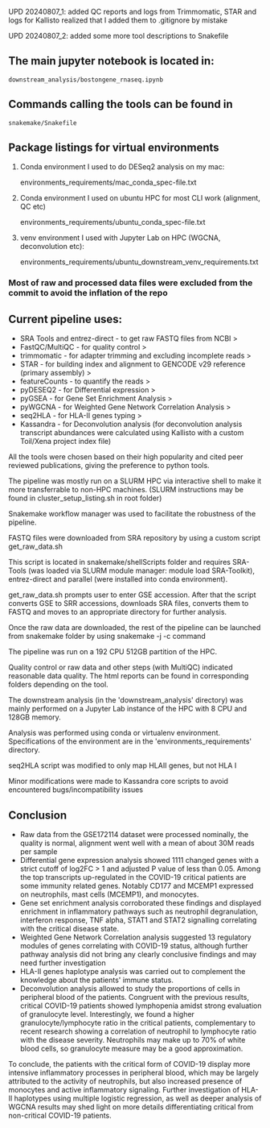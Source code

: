 UPD 20240807_1: added QC reports and logs from Trimmomatic, STAR and logs for Kallisto realized that I added them to .gitignore by mistake

UPD 20240807_2: added some more tool descriptions to Snakefile

## The main jupyter notebook is located in:
    downstream_analysis/bostongene_rnaseq.ipynb
## Commands calling the tools can be found in
    snakemake/Snakefile
## Package listings for virtual environments
1. Conda environment I used to do DESeq2 analysis on my mac:

    environments_requirements/mac_conda_spec-file.txt
2. Conda environment I used on ubuntu HPC for most CLI work (alignment, QC etc)

    environments_requirements/ubuntu_conda_spec-file.txt
3. venv environment I used with Jupyter Lab on HPC (WGCNA, deconvolution etc):

    environments_requirements/ubuntu_downstream_venv_requirements.txt
### Most of raw and processed data files were excluded from the commit to avoid the inflation of the repo
## Current pipeline uses:
- SRA Tools and entrez-direct - to get raw FASTQ files from NCBI >
- FastQC/MultiQC - for quality control >
- trimmomatic - for adapter trimming and excluding incomplete reads >
- STAR - for building index and alignment to GENCODE v29 reference (primary assembly) >
- featureCounts - to quantify the reads >
- pyDESEQ2 - for Differential expression >
- pyGSEA - for Gene Set Enrichment Analysis >
- pyWGCNA - for Weighted Gene Network Correlation Analysis >
- seq2HLA - for HLA-II genes typing >
- Kassandra - for Deconvolution analysis 
(for deconvolution analysis transcript abundances were calculated using Kallisto with a custom Toil/Xena project index file)

All the tools were chosen based on their high popularity and cited peer reviewed publications, giving the preference to python tools.

The pipeline was mostly run on a SLURM HPC via interactive shell to make it more transferrable to non-HPC machines.
(SLURM instructions may be found in cluster_setup_listing.sh in root folder)

Snakemake workflow manager was used to facilitate the robustness of the pipeline.

FASTQ files were downloaded from SRA repository by using a custom script
    get_raw_data.sh

This script is located in snakemake/shellScripts folder and requires SRA-Tools (was loaded via SLURM module manager: module load SRA-Toolkit), entrez-direct and parallel (were installed into conda environment).

get_raw_data.sh prompts user to enter GSE accession. After that the script converts GSE to SRR accessions, downloads SRA files, converts them to FASTQ and moves to an appropriate directory for further analysis.

Once the raw data are downloaded, the rest of the pipeline can be launched from snakemake folder by using
    snakemake -j <jobs> -c <cores> command

The pipeline was run on a 192 CPU 512GB partition of the HPC.

Quality control or raw data and other steps (with MultiQC) indicated reasonable data quality. The html reports can be found in corresponding folders depending on the tool.

The downstream analysis (in the 'downstream_analysis' directory) was mainly performed on a Jupyter Lab instance of the HPC with 8 CPU and 128GB memory.

Analysis was performed using conda or virtualenv environment. Specifications of the environment are in the 'environments_requirements' directory.

seq2HLA script was modified to only map HLAII genes, but not HLA I

Minor modifications were made to Kassandra core scripts to avoid encountered bugs/incompatibility issues 



## Conclusion
- Raw data from the GSE172114 dataset were processed nominally, the quality is normal, alignment went well with a mean of about 30M reads per sample
- Differential gene expression analysis showed 1111 changed genes with a strict cutoff of log2FC > 1 and adjusted P value of less than 0.05. Among the top transcripts up-regulated in the COVID-19 critical patients are some immunity related genes. Notably CD177 and MCEMP1 expressed on neutrophils, mast cells (MCEMP1), and monocytes.
- Gene set enrichment analysis corroborated these findings and displayed enrichment in inflammatory pathways such as neutrophil degranulation, interferon response, TNF alpha, STAT1 and STAT2 signalling correlating with the critical disease state.
- Weighted Gene Network Correlation analysis suggested 13 regulatory modules of genes correlating with COVID-19 status, although further pathway analysis did not bring any clearly conclusive findings and may need further investigation
- HLA-II genes haplotype analysis was carried out to complement the knowledge about the patients' immune status.
- Deconvolution analysis allowed to study the proportions of cells in peripheral blood of the patients. Congruent with the previous results, critical COVID-19 patients showed lymphopenia amidst strong evaluation of granulocyte level. Interestingly, we found a higher granulocyte/lymphocyte ratio in the critical patients, complementary to recent research showing a correlation of neutrophil to lymphocyte ratio with the disease severity. Neutrophils may make up to 70% of white blood cells, so granulocyte measure may be a good approximation.

To conclude, the patients with the critical form of COVID-19 display more intensive inflammatory processes in peripheral blood, which may be largely attributed to the activity of neutrophils, but also increased presence of monocytes and active inflammatory signaling. Further investigation of HLA-II haplotypes using multiple logistic regression, as well as deeper analysis of WGCNA results may shed light on more details differentiating critical from non-critical COVID-19 patients.
